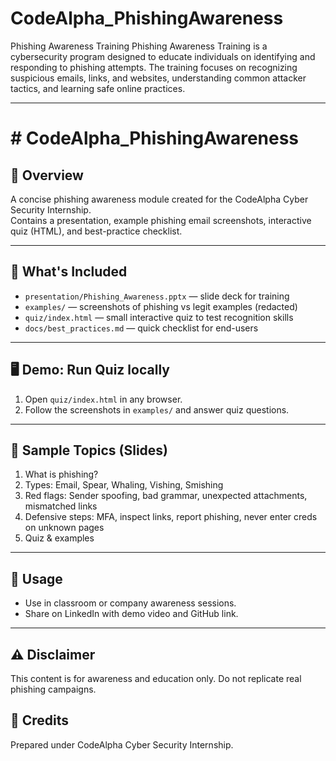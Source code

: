 # CodeAlpha_PhishingAwareness
Phishing Awareness Training Phishing Awareness Training is a cybersecurity program designed to educate individuals on identifying and responding to phishing attempts. The training focuses on recognizing suspicious emails, links, and websites, understanding common attacker tactics, and learning safe online practices. 


---

# # CodeAlpha_PhishingAwareness

## 🚀 Overview
A concise phishing awareness module created for the CodeAlpha Cyber Security Internship.  
Contains a presentation, example phishing email screenshots, interactive quiz (HTML), and best-practice checklist.

---

## 🧩 What's Included
- `presentation/Phishing_Awareness.pptx` — slide deck for training
- `examples/` — screenshots of phishing vs legit examples (redacted)
- `quiz/index.html` — small interactive quiz to test recognition skills
- `docs/best_practices.md` — quick checklist for end-users

---

## 🖥 Demo: Run Quiz locally
1. Open `quiz/index.html` in any browser.
2. Follow the screenshots in `examples/` and answer quiz questions.

---

## 📝 Sample Topics (Slides)
1. What is phishing?  
2. Types: Email, Spear, Whaling, Vishing, Smishing  
3. Red flags: Sender spoofing, bad grammar, unexpected attachments, mismatched links  
4. Defensive steps: MFA, inspect links, report phishing, never enter creds on unknown pages  
5. Quiz & examples

---

## 📌 Usage
- Use in classroom or company awareness sessions.
- Share on LinkedIn with demo video and GitHub link.

---

## ⚠️ Disclaimer
This content is for awareness and education only. Do not replicate real phishing campaigns.

## 🙌 Credits
Prepared under CodeAlpha Cyber Security Internship.
